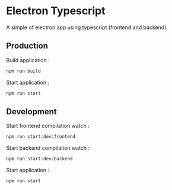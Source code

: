 # Electron Typescript

A simple of electron app using typescript (frontend and backend)

## Production

Build application :

```bash
npm run build
```

Start application :

```bash
npm run start
```

## Development

Start frontend compilation watch :

```bash
npm run start:dev:frontend
```

Start backend compilation watch :

```bash
npm run start:dev:backend
```

Start application :

```bash
npm run start
```
